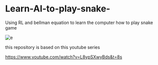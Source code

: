 # Learn-AI-to-play-snake-
Using RL and bellman equation to learn the computer how to play snake game 

![e](https://user-images.githubusercontent.com/88105870/183307894-f3dd74d6-bc09-42f1-893e-03e6ac16b86c.jpg)

this repository is based on this youtube series 

https://www.youtube.com/watch?v=L8ypSXwyBds&t=8s
